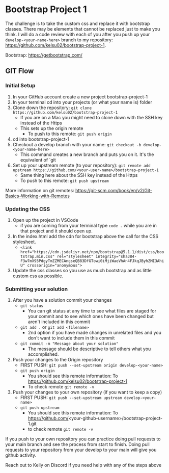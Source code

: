 # Bootstrap Project 1

The challenge is to take the custom css and replace it with bootstrap classes. There may be elements that cannot be replaced just to make you think. I will do a code review with each of you after you push up your `develop-<your-name-here>` branch to my repository: https://github.com/kelsu02/bootstrap-project-1.

Bootstrap: https://getbootstrap.com/

## GIT Flow

### Initial Setup

1. In your GitHub account create a new project bootstrap-project-1
2. In your terminal cd into your projects (or what your name is) folder
3. Clone down the repository: `git clone https://github.com/kelsu02/bootstrap-project-1`
    - If you are on a Mac you might need to clone down with the SSH key instead of the Https
    - This sets up the origin remote
        - To push to this remote: `git push origin`
4. cd into bootstrap-project-1
5. Checkout a develop branch with your name: `git checkout -b develop-<your-name-here>`
    - This command creates a new branch and puts you on it. It's the equivalent of `git
6. Set up your upstream remote (to your repository): `git remote add upstream https://github.com/<your-user-name>/bootstrap-project-1`
    - Same thing here about the SSH key instead of the Https
    - To push to this remote: `git push upstream`  

More information on git remotes: https://git-scm.com/book/en/v2/Git-Basics-Working-with-Remotes

### Updating the CSS

1. Open up the project in VSCode
    - if you are coming from your terminal type `code .` while you are in that project and it should open up.
2. In the index.html add the cdn for bootstrap above the call for the CSS stylesheet.
    - `<link href="https://cdn.jsdelivr.net/npm/bootstrap@5.1.1/dist/css/bootstrap.min.css" rel="stylesheet" integrity="sha384-F3w7mX95PdgyTmZZMECAngseQB83DfGTowi0iMjiWaeVhAn4FJkqJByhZMI3AhiU" crossorigin="anonymous">`
3. Update the css classes so you use as much bootstrap and as little custom css as possible.

### Submitting your solution

1. After you have a solution commit your changes
    - `git status`
        - You can git status at any time to see what files are staged for your commit and to see which ones have been changed but aren't included in this commit
    - `git add .` or `git add <filename>` 
        - 2nd option if you have made changes in unrelated files and you don't want to include them in this commit
    - `git commit -m "Message about your solution"`
        - The message should be descriptive to tell others what you accomplished.
2. Push your changes to the Origin repository
    - FIRST PUSH: `git push --set-upstream origin develop-<your-name>`
    - `git push origin`
        - You should see this remote information: To https://github.com/kelsu02/bootstrap-project-1 
        - To check remote `git remote -v`
3. Push your changes to your own repository (if you want to keep a copy)
    - FIRST PUSH: `git push --set-upstream upstream develop-<your-name>`
    - `git push upstream`
        - You should see this remote information: To https://github.com/<your-github-username\>/bootstrap-project-1.git
        - to check remote `git remote -v`

If you push to your own repository you can practice doing pull requests to your main branch and see the process from start to finish. Doing pull requests to your repository from your develop to your main will give you github activity.

Reach out to Kelly on Discord if you need help with any of the steps above
